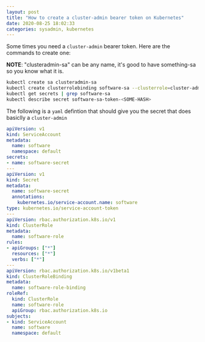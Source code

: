 ```yaml
---
layout: post
title: "How to create a cluster-admin bearer token on Kubernetes"
date: 2020-08-25 18:02:33
categories: sysadmin, kubernetes
---
```


Some times you need a `cluster-admin` bearer token. Here are the commands to create
one:

**NOTE**: "clusteradmin-sa" can be any name, it's good to have something-sa so you know what it is.

```bash
kubectl create sa clusteradmin-sa
kubectl create clusterrolebinding software-sa --clusterrole=cluster-admin --serviceaccount=default:software-sa
kubectl get secrets | grep software-sa
kubectl describe secret software-sa-token-<SOME-HASH>
```

The following is a `yaml` defintion that should give you the secret that does basiclly a `cluster-admin`

```yaml
apiVersion: v1
kind: ServiceAccount
metadata:
  name: software
  namespace: default
secrets:
- name: software-secret
---
apiVersion: v1
kind: Secret
metadata:
  name: software-secret
  annotations:
    kubernetes.io/service-account.name: software
type: kubernetes.io/service-account-token
---
apiVersion: rbac.authorization.k8s.io/v1
kind: ClusterRole
metadata:
  name: software-role
rules:
- apiGroups: ["*"]
  resources: ["*"]
  verbs: ["*"]
---
apiVersion: rbac.authorization.k8s.io/v1beta1
kind: ClusterRoleBinding
metadata:
  name: software-role-binding
roleRef:
  kind: ClusterRole
  name: software-role
  apiGroup: rbac.authorization.k8s.io
subjects:
- kind: ServiceAccount
  name: software
  namespace: default
```
